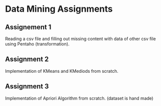 # Data Mining Assignments

## Assignement 1
Reading a csv file and filling out missing content with data of other csv file using Pentaho (transformation).

## Assignment 2
Implementation of KMeans and KMediods from scratch.

## Assignment 3
Implementation of Apriori Algorithm from scratch.
(dataset is hand made)

